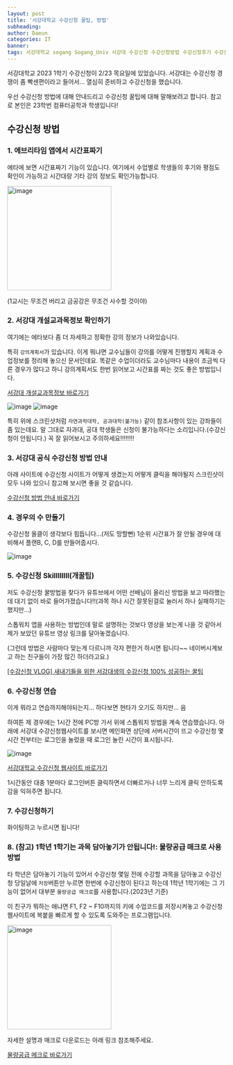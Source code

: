 ```yaml
---
layout: post
title: '서강대학교 수강신청 꿀팁, 방법'
subheading:
author: Daeun
categories: IT
banner:
tags: 서강대학교 sogang Sogang_Univ 서강대 수강신청 수강신청방법 수강신청후기 수강신청꿀팁 2023 대학생
---
```


서강대학교 2023 1학기 수강신청이 2/23 목요일에 있었습니다. 서강대는 수강신청 경쟁이 좀 빡센편이라고 들어서... 열심히 준비하고 수강신청을 했습니다.

우선 수강신청 방법에 대해 안내드리고 수강신청 꿀팁에 대해 말해보려고 합니다. 참고로 본인은 23학번 컴퓨터공학과 학생입니다!

## 수강신청 방법

### 1. 에브리타임 앱에서 시간표짜기
에타에 보면 시간표짜기 기능이 있습니다. 여기에서 수업별로 학생들의 후기와 평점도 확인이 가능하고 시간대랑 기타 강의 정보도 확인가능합니다. 

<img width="240" alt="image" src="https://user-images.githubusercontent.com/79370538/222281418-681454bd-3c37-439f-8538-3a88110d502e.png">

(1교시는 무조건 버리고 금공강은 무조건 사수할 것이야)

### 2. 서강대 개설교과목정보 확인하기
여기에는 에타보다 좀 더 자세하고 정확한 강의 정보가 나와있습니다.

특히 `강의계획서`가 있습니다. 이게 뭐냐면 교수님들이 강의를 어떻게 진행할지 계획과 수업정보를 정리해 놓으신 문서인데요. 똑같은 수업이더라도 교수님마다 내용이 조금씩 다른 경우가 많다고 하니 강의계획서도 한번 읽어보고 시간표를 짜는 것도 좋은 방법입니다.

[서강대 개설교과목정보 바로가기](http://sis109.sogang.ac.kr/sap/bc/webdynpro/sap/zcmw9016?sap-language=KO&sap-cssurl=http%3a%2f%2fsaint.sogang.ac.kr%3a80%2fcom.sap.portal.design.urdesigndata%2fthemes%2fportal%2fcustom_tradeshow_01%2fls%2fls_sf3.css%3fv%3d10.30.7.261448.1491647873000#)

![image](https://user-images.githubusercontent.com/79370538/222278013-691449b8-3376-4cb5-bdc2-081cee6778bd.png)
![image](https://user-images.githubusercontent.com/79370538/222278079-97c88822-e507-4b96-b8ce-7c4fa96c288a.png)

특히 위에 스크린샷처럼 `자연과학대학, 공과대학(불가능)` 같이 참조사항이 있는 강좌들이 좀 있는데요. 말 그대로 자과대, 공대 학생들은 신청이 불가능하다는 소리입니다.(수강신청이 안됩니다.) 꼭 잘 읽어보시고 주의하세요!!!!!!!!

### 3. 서강대 공식 수강신청 방법 안내
아래 사이트에 수강신청 사이트가 어떻게 생겼는지 어떻게 클릭을 해야될지  스크린샷이 모두 나와 있으니 참고해 보시면 좋을 것 같습니다. 

[수강신청 방법 안내 바로가기](http://www.sogang.ac.kr/notice/haksa/soogang/notice.html)

### 4. 경우의 수 만들기
수강신청 올클이 생각보다 힘듭니다...(저도 망할뻔) 1순위 시간표가 잘 안될 경우에 대비해서 플랜B, C, D를 만들어줍시다.

![image](https://user-images.githubusercontent.com/79370538/222281860-eaeb9653-7206-45db-bf35-ec837e6a1752.png)

### 5. 수강신청 Skillllllll(개꿀팁)
저도 수강신청 꿀방법을 찾다가 유튜브에서 어떤 선배님이 올리신 방법을 보고 따라했는데 대기 없이 바로 들어가졌습니다!!(과목 하나 시간 잘못된걸로 눌러서 하나 실패하기는 했지만...)

스톱워치 앱을 사용하는 방법인데 말로 설명하는 것보다 영상을 보는게 나을 것 같아서 제가 보았던 유튜브 영상 링크를 달아놓겠습니다.

(그런데 방법은 사람마다 맞는게 다르니까 각자 편한거 하시면 됩니다~~ 네이버시계보고 하는 친구들이 가장 많긴 하더라고요.)

[[수강신청 VLOG] 새내기들을 위한 서강대생의 수강신청 100% 성공하는 꿀팁](https://www.youtube.com/watch?v=kL_FGeohV3k)

### 6. 수강신청 연습
이게 뭐라고 연습까지해야되는지... 하다보면 현타가 오기도 하지만... 음 

하여튼 제 경우에는 1시간 전에 PC방 가서 위에 스톱워치 방법을 계속 연습했습니다. 아래에 서강대 수강신청웹사이트를 보시면 메인화면 상단에 서버시간이 뜨고 수강신청 몇시간 전부터는 로그인을 눌렀을 때 로그인 눌린 시간이 표시됩니다. 

![image](https://user-images.githubusercontent.com/79370538/222281216-e035147b-7c4a-4816-90e1-ac3663b76b99.png)

[서강대학교 수강신청 웹사이트 바로가기](https://sis109.sogang.ac.kr/sap/bc/bsp/sap/zcm001/default.htm)

1시간동안 대충 1분마다 로그인버튼 클릭하면서 더빠르거나 너무 느리게 클릭 안하도록 감을 익혀주면 됩니다.

### 7. 수강신청하기
화이팅하고 누르시면 됩니다!

### 8. (참고) 1학년 1학기는 과목 담아놓기가 안됩니다!: 물량공급 매크로 사용 방법
타 학년은 담아놓기 기능이 있어서 수강신청 몇일 전에 수강할 과목을 담아놓고 수강신청 당일날에 `저장`버튼만 누르면 한번에 수강신청이 된다고 하는데 1학년 1학기에는 그 기능이 없어서 대부분 `물량공급 메크로`를 사용합니다.(2023년 기준)

이 친구가 뭐하는 애냐면 F1, F2 ~ F10까지의 키에 수업코드를 저장시켜놓고 수강신청 웹사이트에 복붙을 빠르게 할 수 있도록 도와주는 프로그램입니다.

<img width="240" alt="image" src="https://user-images.githubusercontent.com/79370538/222282169-375473ef-c4f9-4156-90c8-c781dd09a747.png">

자세한 설명과 매크로 다운로드는 아래 링크 참조해주세요.

[물량공급 메크로 바로가기](https://kyu7002.me/168)